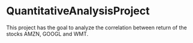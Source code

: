 # QuantitativeAnalysisProject
This project has the goal to analyze the correlation between return of the stocks AMZN, GOOGL and WMT. 
